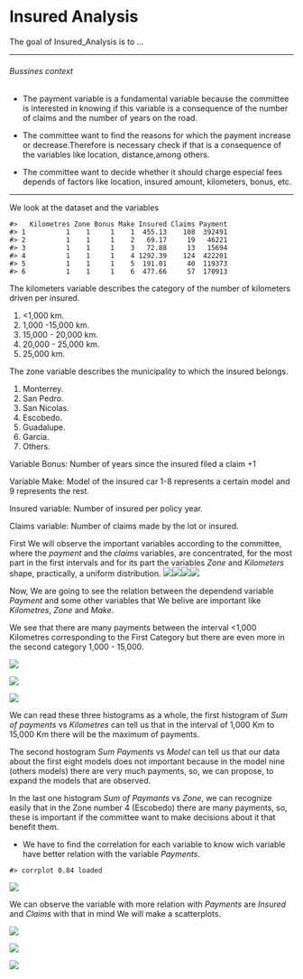 
<!-- README.md is generated from README.Rmd. Please edit that file -->

# Insured Analysis

<!-- badges: start -->
<!-- badges: end -->

The goal of Insured\_Analysis is to …

------------------------------------------------------------------------

###### Bussines context

-   The payment variable is a fundamental variable because the committee
    is interested in knowing if this variable is a consequence of the
    number of claims and the number of years on the road.

-   The committee want to find the reasons for which the payment
    increase or decrease.Therefore is necessary check if that is a
    consequence of the variables like location, distance,among others.

-   The committee want to decide whether it should charge especial fees
    depends of factors like location, insured amount, kilometers, bonus,
    etc.

------------------------------------------------------------------------

<!--What is special about using `README.Rmd` instead of just `README.md`? You can include R chunks like so:-->
<!--You'll still need to render `README.Rmd` regularly, to keep `README.md` up-to-date. `devtools::build_readme()` is handy for this. You could also use GitHub Actions to re-render `README.Rmd` every time you push. An example workflow can be found here: <https://github.com/r-lib/actions/tree/master/examples>.-->
<!--You can also embed plots, for example:-->

We look at the dataset and the variables

    #>   Kilometres Zone Bonus Make Insured Claims Payment
    #> 1          1    1     1    1  455.13    108  392491
    #> 2          1    1     1    2   69.17     19   46221
    #> 3          1    1     1    3   72.88     13   15694
    #> 4          1    1     1    4 1292.39    124  422201
    #> 5          1    1     1    5  191.01     40  119373
    #> 6          1    1     1    6  477.66     57  170913

The kilometers variable describes the category of the number of
kilometers driven per insured.

1.  &lt;1,000 km.
2.  1,000 -15,000 km.
3.  15,000 - 20,000 km.
4.  20,000 - 25,000 km.
5.  25,000 km.

The zone variable describes the municipality to which the insured
belongs.

1.  Monterrey.
2.  San Pedro.
3.  San Nicolas.
4.  Escobedo.
5.  Guadalupe.
6.  Garcia.
7.  Others.

Variable Bonus: Number of years since the insured filed a claim +1

Variable Make: Model of the insured car 1-8 represents a certain model
and 9 represents the rest.

Insured variable: Number of insured per policy year.

Claims variable: Number of claims made by the lot or insured.

<!--In that case, don't forget to commit and push the resulting figure files, so they display on GitHub.-->

First We will observe the important variables according to the
committee, where the *payment* and the *claims* variables, are
concentrated, for the most part in the first intervals and for its part
the variables *Zone* and *Kilometers* shape, practically, a uniform
distribution.
![](README_files/figure-gfm/unnamed-chunk-4-1.png)<!-- -->![](README_files/figure-gfm/unnamed-chunk-4-2.png)<!-- -->![](README_files/figure-gfm/unnamed-chunk-4-3.png)<!-- -->![](README_files/figure-gfm/unnamed-chunk-4-4.png)<!-- -->

Now, We are going to see the relation between the dependend variable
*Payment* and some other variables that We belive are important like
*Kilometres*, *Zone* and *Make*.

We see that there are many payments between the interval &lt;1,000
Kilometres corresponding to the First Category but there are even more
in the second category 1,000 - 15,000.

![](README_files/figure-gfm/unnamed-chunk-5-1.png)<!-- -->

![](README_files/figure-gfm/unnamed-chunk-6-1.png)<!-- -->

![](README_files/figure-gfm/unnamed-chunk-7-1.png)<!-- -->

We can read these three histograms as a whole, the first histogram of
*Sum of payments* vs *Kilometres* can tell us that in the interval of
1,000 Km to 15,000 Km there will be the maximum of payments.

The second hostogram *Sum Payments* vs *Model* can tell us that our data
about the first eight models does not important because in the model
nine (others models) there are very much payments, so, we can propose,
to expand the models that are observed.

In the last one histogram *Sum of Paymants* vs *Zone*, we can recognize
easily that in the Zone number 4 (Escobedo) there are many payments, so,
these is important if the committee want to make decisions about it that
benefit them.

-   We have to find the correlation for each variable to know wich
    variable have better relation with the variable *Payments*.

<!-- -->

    #> corrplot 0.84 loaded

![](README_files/figure-gfm/unnamed-chunk-8-1.png)<!-- -->

We can observe the variable with more relation with *Payments* are
*Insured* and *Claims* with that in mind We will make a scatterplots.

![](README_files/figure-gfm/unnamed-chunk-9-1.png)<!-- -->

![](README_files/figure-gfm/unnamed-chunk-10-1.png)<!-- -->

![](README_files/figure-gfm/unnamed-chunk-11-1.png)<!-- -->
